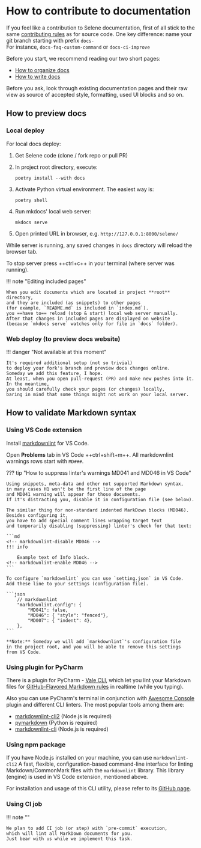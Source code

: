 # How to contribute to documentation

If you feel like a contribution to Selene documentation,
first of all stick to the same [contributing rules][contributing]
as for source code.
One key difference: name your git branch
starting with prefix `docs-`  
For instance, `docs-faq-custom-command` or `docs-ci-improve`

Before you start,
we recommend reading our two short pages:

- [How to organize docs][organizing-docs]
- [How to write docs][writing-docs]

Before you ask, look through existing documentation pages and their raw view
as source of accepted style, formatting, used UI blocks and so on.

## How to preview docs

### Local deploy

For local docs deploy:

1. Get Selene code (clone / fork repo or pull PR)
2. In project root directory, execute:

    `poetry install --with docs`

3. Activate Python virtual environment. The easiest way is:

    `poetry shell`

4. Run mkdocs' local web server:

    `mkdocs serve`

5. Open printed URL in browser, e.g. `http://127.0.0.1:8000/selene/`

While server is running, any saved changes in `docs` directory
will reload the browser tab.

To stop server press ++ctrl+c++ in your terminal
(where server was running).

<!-- markdownlint-disable MD046 -->
!!! note "Editing included pages"

    When you edit documents which are located in project **root** directory,
    and they are included (as snippets) to other pages
    (for example, `README.md` is included in `index.md`).
    you ==have to== reload (stop & start) local web server manually.
    After that changes in included pages are displayed on website
    (because `mkdocs serve` watches only for file in `docs` folder).
<!-- markdownlint-enable MD046 -->

### Web deploy (to preview docs website)

<!-- markdownlint-disable MD046 -->
!!! danger "Not available at this moment"

    It's required additional setup (not so trivial)
    to deploy your fork's branch and preview docs changes online.
    Someday we add this feature, I hope.
    At least, when you open pull-request (PR) and make new pushes into it.
    In the meantime,
    you should carefully check your pages (or changes) locally,
    baring in mind that some things might not work on your local server.
<!-- markdownlint-enable MD046 -->

## How to validate Markdown syntax

### Using VS Code extension

Install [markdownlint][markdownlint-extension] for VS Code.

Open **Problems** tab in VS Code ++ctrl+shift+m++. All markdownlint warnings rows start with `MD###`.

<!-- markdownlint-disable MD046 -->
??? tip "How to suppress linter's warnings MD041 and MD046 in VS Code"

    Using snippets, meta-data and other not supported Markdown syntax,
    in many cases H1 won't be the first line of the page
    and MD041 warning will appear for those documents.
    If it's distracting you, disable it in configuration file (see below).

    The similar thing for non-standard indented MarkDown blocks (MD046).
    Besides configuring it,
    you have to add special comment lines wrapping target text
    and temporarily disabling (suppressing) linter's check for that text:

    ```md
    <!-- markdownlint-disable MD046 -->  
    !!! info

        Example text of Info block.
    <!-- markdownlint-enable MD046 -->    
    ```

    To configure `markdownlint` you can use `setting.json` in VS Code.
    Add these line to your settings (configuration file).

    ```json
        // markdownlint
        "markdownlint.config": {
            "MD041": false,
            "MD046": { "style": "fenced"},
            "MD007": { "indent": 4},
        },
    ```

    **Note:** Someday we will add `markdownlint`'s configuration file
    in the project root, and you will be able to remove this settings
    from VS Code.
<!-- markdownlint-enable MD046 -->

### Using plugin for PyCharm

There is a plugin for PyCharm - [Vale CLI][vale-cli-plugin],
which let you lint your Markdown files for
[GitHub-Flavored Markdown rules][vale-github-flavored-markdown]
in realtime (while you typing).

Also you can use PyCharm's terminal in conjunction with
[Awesome Console][awesome-console-plugin] plugin
and different CLI linters.
The most popular tools among them are:

- [markdownlint-cli2][markdownlint-cli2-github] (Node.js is required)
- [pymarkdown][pymarkdown-linter] (Python is required)
- [markdownlint-cli][markdownlint-cli1-github] (Node.js is required)

### Using npm package

If you have Node.js installed on your machine, you can use `markdownlint-cli2`
A fast, flexible, configuration-based command-line interface
for linting Markdown/CommonMark files with the `markdownlint` library.
This library (engine) is used in VS Code extension, mentioned above.

For installation and usage of this CLI utility,
please refer to its [GitHub page][markdownlint-cli2-github].

### Using CI job

<!-- markdownlint-disable MD046 -->
!!! note ""

    We plan to add CI job (or step) with `pre-commit` execution,
    which will lint all MarkDown documents for you.
    Just bear with us while we implement this task.

<!-- markdownlint-enable MD046 -->

<!-- References -->
[contributing]: to-source-code-guide.md
[markdownlint-extension]: https://marketplace.visualstudio.com/items?itemName=DavidAnson.vscode-markdownlint
[vale-cli-plugin]: https://plugins.jetbrains.com/plugin/19613-vale-cli
[vale-github-flavored-markdown]: https://vale.sh/docs/topics/scoping/#markdown
[awesome-console-plugin]: https://plugins.jetbrains.com/plugin/7677-awesome-console
[markdownlint-cli2-github]: https://github.com/DavidAnson/markdownlint-cli2
[pymarkdown-linter]: https://github.com/jackdewinter/pymarkdown
[markdownlint-cli1-github]: https://github.com/igorshubovych/markdownlint-cli
[organizing-docs]: how-to-organize-docs-guide.md
[writing-docs]: how-to-write-docs-guide.md
